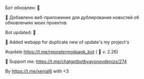 Бот обновлен: 👀

🔵 Добавлено веб-приложение для дублирования новостей об обновлениях моих проектов

Bot updated: 👀

🔵 Added webapp for duplicate new of update's my project's

#update
https://t.me/repostermodsapk_bot ( 🤖 v. 2.26)

👛 Support me: https://t.me/chatgptbotbyayonovdenizs/274

By https://t.me/xenial6 with <3
